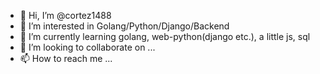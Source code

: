 - 👋 Hi, I’m @cortez1488
- 👀 I’m interested in Golang/Python/Django/Backend
- 🌱 I’m currently learning golang, web-python(django etc.), a little js, sql
- 💞️ I’m looking to collaborate on ...
- 📫 How to reach me ...

<!---
cortez1488/cortez1488 is a ✨ special ✨ repository because its `README.md` (this file) appears on your GitHub profile.
You can click the Preview link to take a look at your changes.
--->
